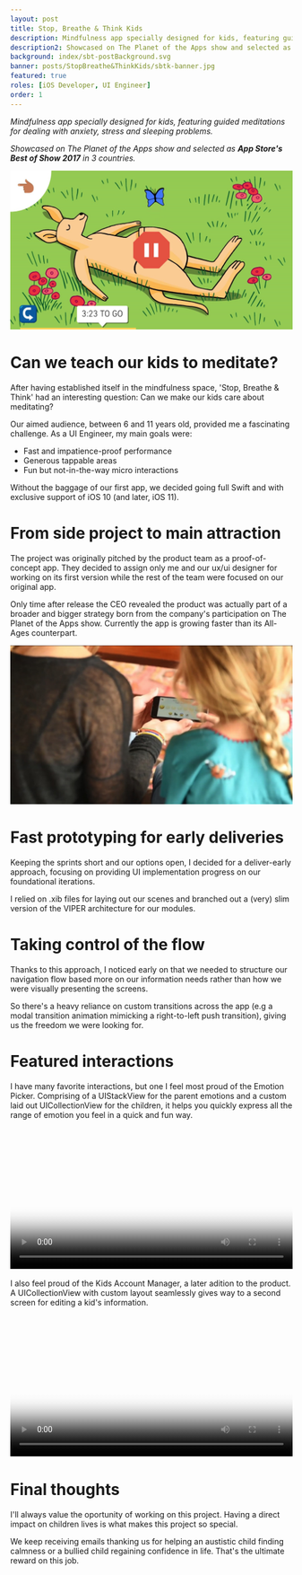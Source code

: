 ```yaml
---
layout: post
title: Stop, Breathe & Think Kids
description: Mindfulness app specially designed for kids, featuring guided meditations for dealing with anxiety, stress and sleeping problems. 
description2: Showcased on The Planet of the Apps show and selected as App Store's Best of Show 2017 in 3 countries.
background: index/sbt-postBackground.svg
banner: posts/StopBreathe&ThinkKids/sbtk-banner.jpg
featured: true
roles: [iOS Developer, UI Engineer]
order: 1
---
```


*Mindfulness app specially designed for kids, featuring guided meditations for dealing with anxiety, stress and sleeping problems.*

*Showcased on The Planet of the Apps show and selected as **App Store's Best of Show 2017** in 3 countries.*

![](/static/img/posts/StopBreathe&ThinkKids/sbtk-player-iphone6.jpg)

# Can we teach our kids to meditate?

After having established itself in the mindfulness space, 'Stop, Breathe & Think' had an interesting question: Can we make our kids care about meditating?

Our aimed audience, between 6 and 11 years old, provided me a fascinating challenge. As a UI Engineer, my main goals were:

- Fast and impatience-proof performance
- Generous tappable areas
- Fun but not-in-the-way micro interactions

Without the baggage of our first app, we decided going full Swift and with exclusive support of iOS 10 (and later, iOS 11).

# From side project to main attraction

The project was originally pitched by the product team as a proof-of-concept app. They decided to assign only me and our ux/ui designer for working on its first version while the rest of the team were focused on our original app.

Only time after release the CEO revealed the product was actually part of a broader and bigger strategy born from the company's participation on The Planet of the Apps show. Currently the app is growing faster than its All-Ages counterpart.

![](/static/img/posts/StopBreathe&ThinkKids/sbtk-kid.jpg)

# Fast prototyping for early deliveries

Keeping the sprints short and our options open, I decided for a deliver-early approach, focusing on providing UI implementation progress on our foundational iterations.

I relied on .xib files for laying out our scenes and branched out a (very) slim version of the VIPER architecture for our modules.

# Taking control of the flow

Thanks to this approach, I noticed early on that we needed to structure our navigation flow based more on our information needs rather than how we were visually presenting the screens.

So there's a heavy reliance on custom transitions across the app (e.g a modal transition animation mimicking a right-to-left push transition), giving us the freedom we were looking for. 

# Featured interactions

I have many favorite interactions, but one I feel most proud of the Emotion Picker. Comprising of a UIStackView for the parent emotions and a custom laid out UICollectionView for the children, it helps you quickly express all the range of emotion you feel in a quick and fun way.

<p>
<video width="100%" controls preload="metadata" poster="/static/img/posts/StopBreathe&ThinkKids/sbtk-emotionPicker-poster.jpg">
<source src="/static/img/posts/StopBreathe&ThinkKids/sbtk-emotionPicker.mp4" type="video/mp4">
</video>
</p>

I also feel proud of the Kids Account Manager, a later adition to the product. A UICollectionView with custom layout seamlessly gives way to a second screen for editing a kid's information.

<p>
<video width="100%" controls preload="metadata" poster="/static/img/posts/StopBreathe&ThinkKids/sbtk-kidsAccount-poster.jpg">
<source src="/static/img/posts/StopBreathe&ThinkKids/sbtk-kidsAccount.mp4" type="video/mp4">
</video>
</p>

# Final thoughts

I'll always value the oportunity of working on this project. Having a direct impact on children lives is what makes this project so special. 

We keep receiving emails thanking us for helping  an austistic child finding calmness or a bullied child regaining confidence in life. That's the ultimate reward on this job.


